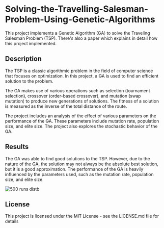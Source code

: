 # Solving-the-Travelling-Salesman-Problem-Using-Genetic-Algorithms


This project implements a Genetic Algorithm (GA) to solve the Traveling Salesman Problem (TSP). There's also a paper which explains in detail how this project implemented.

## Description

The TSP is a classic algorithmic problem in the field of computer science that focuses on optimization. In this project, a GA is used to find an efficient solution to the problem. 

The GA makes use of various operations such as selection (tournament selection), crossover (order-based crossover), and mutation (swap mutation) to produce new generations of solutions. The fitness of a solution is measured as the inverse of the total distance of the route.

The project includes an analysis of the effect of various parameters on the performance of the GA. These parameters include mutation rate, population size, and elite size. The project also explores the stochastic behavior of the GA.

## Results

The GA was able to find good solutions to the TSP. However, due to the nature of the GA, the solution may not always be the absolute best solution, but it is a good approximation. The performance of the GA is heavily influenced by the parameters used, such as the mutation rate, population size, and elite size.

![500 runs distb](https://github.com/MGB666/Solving-the-Travelling-Salesman-Problem-Using-Genetic-Algorithms/assets/132854665/c2e401ce-d27f-42de-9089-0a19e56d1023)

## License

This project is licensed under the MIT License - see the LICENSE.md file for details
